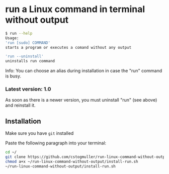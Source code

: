 
# run a Linux command in terminal without output

```bash
$ run --help
Usage:
'run [sudo] COMMAND'
starts a program or executes a comand without any output

'run --uninstall'
uninstalls run command
```
Info: You can choose an alias during installation in case the "run" command is busy.
### Latest version: 1.0
As soon as there is a newer version, you must uninstall "run" (see above) and reinstall it.
## Installation

Make sure you have `git` installed

Paste the following paragraph into your terminal:

```bash
cd ~/
git clone https://github.com/cstogmuller/run-linux-command-without-output.git
chmod a+x ~/run-linux-command-without-output/install-run.sh
~/run-linux-command-without-output/install-run.sh
```
    
